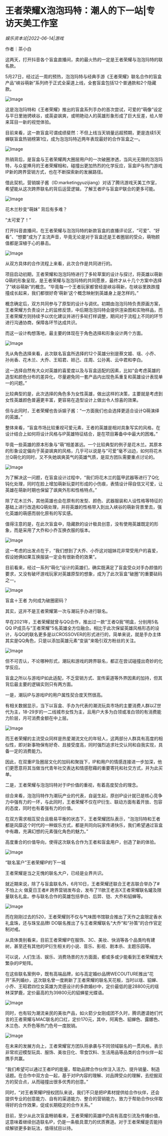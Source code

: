# 王者荣耀X泡泡玛特：潮人的下一站|专访天美工作室

*娱乐资本论|2022-06-14|游戏*

作者｜茶小白

这两天，打开抖音各个盲盒直播间，卖的最火热的一定是王者荣耀与泡泡玛特的联名款。

5月27日，经过近一周的预热，泡泡玛特与经典手游《王者荣耀》联名合作的盲盒产品“峡谷萌新”系列终于正式全渠道上线，全套盲盒包括12个普通款和2个隐藏款。

![Image](https://p9.toutiaoimg.com/origin/tos-cn-i-qvj2lq49k0/a00d1357ce42487787e329c00fd3aa74?from=pc)

这是泡泡玛特和《王者荣耀》推出的盲盒系列手办的首次尝试，可爱的“萌像”设定与平日里驰骋峡谷，或英姿飒爽，或明艳动人的英雄形象形成了巨大反差，给人带来耳目一新的视觉体验。

目前来看，这一款盲盒可谓成绩斐然：不但上线当天销量远超预期，更是连续5天蝉联盲盒热销榜第1位，成为泡泡玛特近两年表现最好的合作盲盒之一。

![Image](https://p9.toutiaoimg.com/origin/tos-cn-i-qvj2lq49k0/60b36dfba16c444c9e2bc494119c1d20?from=pc)

热销背后，是盲盒与王者荣耀两大圈层用户的一次破圈渗透，当风光无限的泡泡玛特，与众星捧月的王者荣耀相和，碰撞出更加热烈的化学反应，盲盒IP与热门游戏IP新的跨界营销方式，也在不断探索新的发展路径。

借此契机，营销娱子酱（ID:marketingyuzijiang）对话了腾讯游戏天美工作室，希望能从这次跨界联名的背后运营逻辑，了解王者IP与盲盒IP联合的更多可能。

![Image](https://p9.toutiaoimg.com/origin/tos-cn-i-qvj2lq49k0/e93fc6445c6049ddb8cd64f07e90b2c8?from=pc)

花木兰秒变“萌妹” 背后有多难？

“太可爱了！”

打开抖音直播间，在王者荣耀与泡泡玛特的新款盲盒的直播评论区，“可爱”、“好看”、“想要”成为了主流声音，毕竟无论是对于盲盒还是王者圈层的受众，萌物颜值都是深植于心的暴击。

![Image](https://p9.toutiaoimg.com/origin/tos-cn-i-qvj2lq49k0/8df6fd39a06045ba8faa5afce5f549ea?from=pc)

从双方具体的合作流程上来看，此次合作是共同进行的。

项目启动初期，王者荣耀和泡泡玛特进行了多轮草案的设计与探讨，将英雄以萌新Q萌的形象呈现，是王者荣耀与泡泡玛特的共同愿景，最终才从十几个方案中选择了“峡谷萌新”的概念。“毕竟每一个王者玩家都曾经是峡谷萌新，在峡谷里跌跌撞撞成长起来，我们都很好奇‘萌新’这个概念映射到英雄身上是怎样的。”

概念确定后，双方共同参与了原型的设计与调优。初期由泡泡玛特负责原画方案，王者荣耀方负责设计上的监修反馈，中后期泡泡玛特会提供渲染图和实物样品，而王者荣耀方则持续予以优化建议并进行多轮打样调整，期间对于流程上不同的环节进行沟通协商，保障各环节达成共识。

而这一设计构想落地，最主要的体现在于角色选择和形象设计两个方面。

![Image](https://p9.toutiaoimg.com/origin/tos-cn-i-qvj2lq49k0/bfedcf50b5a04cb39c85d5ef0be08618?from=pc)

先从角色选择来看，此次联名盲盒所选择的12个英雄分别是蔡文姬、瑶、小乔、孙尚香、花木兰、大乔、王昭君、妲己、庄周、公孙离、云中君和李白。

这一选择自然有大众对英雄的喜爱度以及与盲盒适配的因素，比如“会考虑英雄的造型和颜色分布的差异化，尽量避免同一套产品内出现色系重复和英雄设计表现单一的问题。”

比较典型的是，此次选择的角色多为女性英雄，做出这样的决策，主要就是考虑到女性英雄颜色普遍更丰富，更容易在造型设计上做出令人惊喜的效果。

但与此同时，王者荣耀也告诉娱子酱：“一方面我们也会选择更适合设计Q萌演绎的英雄。”

整体来看，“盲盒市场比较重视可爱元素，王者的英雄是相对具象写实的风格，在设计结合上如何将设计风格与IP英雄特征结合，是在项目筹备中中最大的困难。”

毕竟一些英雄的原本形象与“萌”相差甚远。一个比较典型的例子是花木兰。其原本的形象设定偏向于英姿飒爽的风格，几乎可以说是与“可爱”毫不沾边，如何将花木兰Q萌化的同时，又不失她飒爽英气的英雄气质，是双方团队需要重点讨论的。

![Image](https://p9.toutiaoimg.com/origin/tos-cn-i-qvj2lq49k0/ff49c799f090467b9980421e02d5a6f6?from=pc)

为了解决这一问题，在盲盒设计过程中，“我们将花木兰的盔甲武器等进行了Q化钝化处理，同时在脸上增加萌新玩耍时形成的小伤痕，表情设计得自信又可爱，让英雄在萌新时期也保留了飒爽外形和性格特点。”

除了花木兰外，其他英雄也会在原有的发型、颜色、武器服装和人设性格等特征的基础上进行改造和Q萌处理，并将英雄的性格带入到出入峡谷的萌新背景里去，强化英雄的萌感而弱化原有的写实感。

值得注意的是，在此次盲盒中，隐藏款的设计极具创意，没有使用英雄既定的形象，而是采用了大乔和小乔互换衣服的版本。

![Image](https://p9.toutiaoimg.com/origin/tos-cn-i-qvj2lq49k0/7a6a237158ba4f4da550ad6153a080ed?from=pc)

这一考虑的出发点在于，“我们想到了大乔、小乔这对姐妹花非常受用户的喜爱，假设她俩如果互换服装一定会有很新奇的效果”。

目前看来，经过一系列“萌化”设计的英雄们，确实既满足了盲盒受众对手办颜值的要求，又没有破坏游戏玩家对英雄原型的想象，成为了此次盲盒“破圈”的重要砝码之一。

![Image](https://p9.toutiaoimg.com/origin/tos-cn-i-qvj2lq49k0/9a47f7edd4dc41edb3bb5ba658484f0c?from=pc)

盲盒＋王者 为何成为破圈密码？

其实，这并不是王者荣耀第一次与潮玩手办进行联名。

早在2021年，王者荣耀就曾与QQ合作，推出过一款“王者Q我”明盒，分别用5名QQ IP成员与“王者荣耀”5名英雄全方位融合。相比于此次保留英雄风格形态的设计，与QQ的联名更多是以CROSSOVER的形式进行的，简单来说，就是手办主体其实是QQ角色，只是以添加英雄元素“变装”来吸引双方粉丝的关注。

![Image](https://p9.toutiaoimg.com/origin/tos-cn-i-qvj2lq49k0/20d4c8dd87494a00bf97a4574ace5227?from=pc)

但不可否认，不论哪种形式，潮玩和游戏的跨界联名，都正在尝试碰撞出奇妙的化学反应。

盲盒之所以与游戏IP如此适配，不乏营销方式、宣传渠道等外界因素的加持，但其背后最主要的逻辑实则只有两方面。

一是，潮玩IP与游戏IP的用户属性契合度天然很高。

有相关数据显示，当下以盲盒、手办为代表的潮流玩具市场的主要消费人群以Z世代为主，18-29岁的一二线城市女性为主，且用户大多为白领或准白领的有消费能力阶层，月可消费金额在中上层。

![Image](https://p9.toutiaoimg.com/origin/tos-cn-i-qvj2lq49k0/dfa53aac73ad4ba89acdcb0aff3a371e?from=pc)

而王者荣耀的主流受众同样是热爱潮流文化的年轻人，这两部分人群具有高度的相似性，即对新事物保有好奇、且接受度高，同时强烈追求社交认同和自我实现，具备一定的消费能力。

因此，在双重IP及圈层文化的加码和聚拢下，IP和用户的情感连接进一步加深，他们更愿意将其当做当代青年社交表达和情感慰藉的重要寄托和社交方式，并为此买单。

二是，王者荣耀与泡泡玛特对于IP价值的重视，有着高度契合的理念。

综合来看，泡泡玛特作为潮玩产业的代表，自诞生起，原创IP设计就已是核心竞争力中强有力的一环，与此同时，王者荣耀不仅在IP衍生、联动方面有着开放、包容的态度，同时也有着强有力的价值。

在双方需求相互契合且极易平衡的状态下，王者荣耀团队表示，“泡泡玛特和王者都是风靡这个时代的一种娱乐方式，都是共同向玩家传递快乐，我们希望通过盲盒中有趣，充满幻想的元素强化角色的魅力。”

高度重合的价值导向，使得这次联名合作为王者和盲盒用户，创造了新的体验。

![Image](https://p9.toutiaoimg.com/origin/tos-cn-i-qvj2lq49k0/1a7afd98ff1a4d33a556f39686d30ecb?from=pc)

“联名富户”王者荣耀IP的下一城

王者荣耀是当之无愧的联名大户，已经是业界共识。

就近期来说，除了与盲盒联名外，6月10日，王者荣耀还联合王老吉联合举办了#不怕上火 做夏日王者# 跨界营销发布会，发布了11款王老吉X王者荣耀联名罐及限量联名礼盒。参与联名合作的英雄包括李白、后羿、铠、大乔和貂蝉等。

![Image](https://p9.toutiaoimg.com/origin/tos-cn-i-qvj2lq49k0/baf2a7b595d64477a6f166020b291af8?from=pc)

而在刚刚过去的520，王者荣耀则不仅与气味图书馆联合推出了天作之盒限定香水礼盒珠，还与珠宝品牌I DO联名推出了与王者荣耀联名“大乔”和“孙策”的合作官定制对戒。

从具体类别看来，目前王者荣耀IP在服饰、3C、美妆、快消等各个品类均有建树，甚至还有其他的IP衍生相关的小说、音乐、影视、剧本杀、主题乐园等。

可以说，人们生活、娱乐、消费场景的方方面面，都或多或少能看到王者荣耀庞大繁杂的IP矩阵。

在这些联名案例中，既有高端品牌，如与高定婚纱品牌WECOUTURE推出“花开”系列婚纱，这次联名曾一度刷新了王者荣耀的联名天花板，当时以瑶、貂蝉、小乔、王昭君四位女英雄为灵感设计的多款婚纱中，定价最低的是28800元的瑶林深梦鹿，定价最高的为39800元的貂蝉星光蝶语。

![Image](https://p9.toutiaoimg.com/origin/tos-cn-i-qvj2lq49k0/0101a5c9d5314643a4cf1d4b3f0c5d15?from=pc)

同时，也有较为潮流亲民的美妆产品，如火箭少女刚成团不久时，腾讯邀请她们代言的王者荣耀与MAC联名的口红，定价170元，其中，阿离色、貂蝉色、露娜色、木兰色、大乔色等热门色号一度脱销。

![Image](https://p9.toutiaoimg.com/origin/tos-cn-i-qvj2lq49k0/e7ccbaff483d4358a92a0a8987bde765?from=pc)

在未来的发展方向上，王者荣耀官方团队将承袭与不同领域联名的一贯风格，表示非常欢迎模型玩具、服饰、美妆日化、零食饮料、生活用品等品类的合作伙伴一起携手共赢。

“我们希望可以通过王者IP的能量，帮助品牌合作伙伴注入活力、提升销量、制造话题。在合作中双方会一起，基于对IP内容的理解、对品牌受众的理解，去挖掘双方的契合点，从而碰撞出很多优秀的创意。”

同时，“对王者荣耀IP授权团队来说，我们不只是把IP素材提供给合作伙伴，还会提供专业的创意能力、自有的渠道能力、整合的营销能力，致力于帮助合作伙伴取得好的合作效果，促成长期稳定的合作关系。”

目前，至少从此次盲盒畅销看来，王者荣耀的英雄IP仍具有高度引流及传播价值，这意味着继续创造联名IP，仍是一条极具潜力的优质赛道。对于王者荣耀是否能持续解锁更多新玩法，值得拭目以待。

